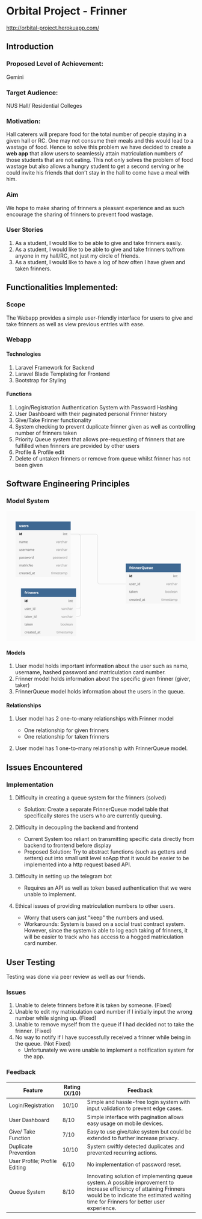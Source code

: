 # Orbital Project - Frinner 
http://orbital-project.herokuapp.com/

## Introduction

### Proposed Level of Achievement: 
Gemini

### Target Audience: 
NUS Hall/ Residential Colleges

### Motivation: 
Hall caterers will prepare food for the total number of people staying in a given hall or RC. One may not consume their meals and this would lead to a wastage of food. Hence to solve this problem we have decided to create a **web app** that allow users to seamlessly attain matriculation numbers of those students that are not eating. This not only solves the problem of food wastage but also allows a hungry student to get a second serving or he could invite his friends that don’t stay in the hall to come have a meal with him.

### Aim
We hope to make sharing of frinners a pleasant experience and as such encourage the sharing of frinners to prevent food wastage.

### User Stories
1. As a student, I would like to be able to give and take frinners easily.
2. As a student, I would like to be able to give and take frinners to/from anyone in my hall/RC, not just my circle of friends.
3. As a student, I would like to have a log of how often I have given and taken frinners.

## Functionalities Implemented:

### Scope
The Webapp provides a simple user-friendly interface for users to give and take frinners as well as view previous entries with ease.

### Webapp

#### Technologies
1. Laravel Framework for Backend
2. Laravel Blade Templating for Frontend
3. Bootstrap for Styling

#### Functions
1. Login/Registration Authentication System with Password Hashing
2. User Dashboard with their paginated personal Frinner history
3. Give/Take Frinner functionality
4. System checking to prevent duplicate frinner given as well as controlling number of frinners taken
5. Priority Queue system that allows pre-requesting of frinners that are fulfilled when frinners are provided by other users
6. Profile & Profile edit
7. Delete of untaken frinners or remove from queue whilst frinner has not been given

## Software Engineering Principles

### Model System
![Model System](https://github.com/glennljs/orbital/blob/master/images/models.png)

#### Models
1. User model holds important information about the user such as name, username, hashed password and matriculation card number.
2. Frinner model holds information about the specific given frinner (giver, taker)
3. FrinnerQueue model holds information about the users in the queue.

#### Relationships
1. User model has 2 one-to-many relationships with Frinner model
	* One relationship for given frinners
	* One relationship for taken frinners

2. User model has 1 one-to-many relationship with FrinnerQueue model.

## Issues Encountered

### Implementation
1. Difficulty in creating a queue system for the frinners (solved)
	*	Solution: Create a separate FrinnerQueue model table that specifically stores the users who are currently queuing.

2. Difficulty in decoupling the backend and frontend
	* Current System too reliant on transmitting specific data directly from backend to frontend before display
	* Proposed Solution: Try to abstract functions (such as getters and setters) out into small unit level soApp that it would be easier to be implemented into a http request based API.

3. Difficulty in setting up the telegram bot
	* Requires an API as well as token based authentication that we were unable to implement.

4. Ethical issues of providing matriculation numbers to other users.
	* Worry that users can just "keep" the numbers and used.
	* Workarounds: System is based on a social trust contract system. However, since the system is able to log each taking of frinners, it will be easier to track who has access to a hogged matriculation card number.

## User Testing

Testing was done via peer review as well as our friends.

### Issues

1. Unable to delete frinners before it is taken by someone. (Fixed)
2. Unable to edit my matriculation card number if I initially input the wrong number while signing up. (Fixed)
3. Unable to remove myself from the queue if I had decided not to take the frinner. (Fixed)
4. No way to notify if I have successfully received a frinner while being in the queue. (Not Fixed)
	* Unfortunately we were unable to implement a notification system for the app.

### Feedback

Feature | Rating (X/10) | Feedback
--- | --- | ---
Login/Registration | 10/10 | Simple and hassle-free login system with input validation to prevent edge cases.
User Dashboard | 8/10 | Simple interface with pagination allows easy usage on mobile devices.
Give/ Take Function | 7/10 | Easy to use give/take system but could be extended to further increase privacy.
Duplicate Prevention | 10/10 | System swiftly detected duplicates and prevented recurring actions.
User Profile; Profile Editing | 6/10 | No implementation of password reset.
Queue System | 8/10 | Innovating solution of implementing queue system. A possible improvement to increase efficiency of attaining Frinners would be to indicate the estimated waiting time for Frinners for better user experience.



